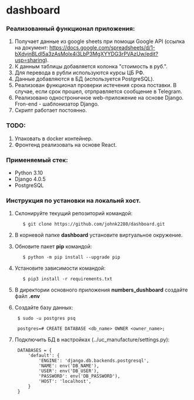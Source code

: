 # dashboard

### Реализованный функционал приложения:
1. Получает данные из google sheets при помощи Google API (ссылка на документ: https://docs.google.com/spreadsheets/d/1-bXdvjnBLdl5a3zAsMolx4i3LbP3MgXYYDG3rPVAzUw/edit?usp=sharing).
2. К данным таблицы добавляется колонка "стоимость в руб.".
3. Для перевода в рубли используются курсы ЦБ РФ.
4. Данные добавляются в БД (используется PostgreSQL).
5. Реализован функционал проверки истечения срока поставки. В случае, если срок прошел, отрправляется сообщение в Telegram.
6. Реализовано одностроничное web-приложение на основе Django. Fron-end - шаблонизатор Django.
7. Скрипт работает постоянно.

### TODO:
1. Упаковать в docker контейнер.
2. Фронтенд реализовать на основе React.

### Применяемый стек:
- Python 3.10
- Django 4.0.5
- PostgreSQL

### Инструкция по установки на локальнй хост.
1. Склонируйте текущий репозиторий командой:

          $ git clone https://github.com/johnk2280/dashboard.git
          
2. В корневой папке **dashboard** установите виртуальное окружение.
3. Обновите пакет **pip** командой:

          $ python -m pip install --upgrade pip
          
4. Установите зависимости командой:

          $ pip3 install -r requirements.txt
          
5. В директории основного приложения **numbers_dushboard** создайте файл **.env**
                   
5. Создайте базу данных:


        $ sudo -u postgres psq
        
        postgres=# CREATE DATABASE <db_name> OWNER <owner_name>;

4. Подключить БД в настройках (../uc_manufacture/settings.py):


        DATABASES = {
            'default': {
                'ENGINE': 'django.db.backends.postgresql',
                'NAME': env('DB_NAME'),
                'USER': env('DB_USER'),
                'PASSWORD': env('DB_PASSWORD'),
                'HOST': 'localhost',
            }
        }
